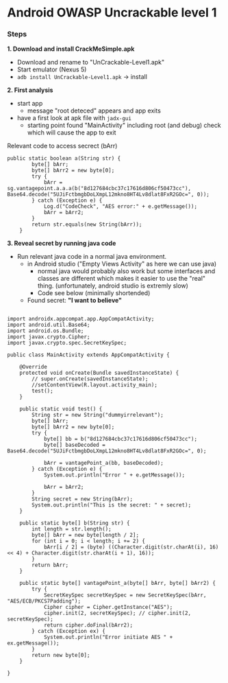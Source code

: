 # Android OWASP Uncrackable level 1
### Steps

**1. Download and install CrackMeSimple.apk**
- Download and rename to "UnCrackable-Level1.apk"
- Start emulator (Nexus 5)
- `adb install UnCrackable-Level1.apk` -> install

**2. First analysis**
- start app
    - message "root deteced" appears and app exits  
- have a first look at apk file with `jadx-gui`
    - starting point found "MainActivity" including root (and debug) check which will cause the app to exit

Relevant code to access secrect (bArr)
```
public static boolean a(String str) {
        byte[] bArr;
        byte[] bArr2 = new byte[0];
        try {
            bArr = sg.vantagepoint.a.a.a(b("8d127684cbc37c17616d806cf50473cc"), Base64.decode("5UJiFctbmgbDoLXmpL12mkno8HT4Lv8dlat8FxR2GOc=", 0));
        } catch (Exception e) {
            Log.d("CodeCheck", "AES error:" + e.getMessage());
            bArr = bArr2;
        }
        return str.equals(new String(bArr));
    }
```

**3. Reveal secret by running java code**

- Run relevant java code in a normal java environment. 
    - in Android studio ("Empty Views Activity" as here we can use java)
        - normal java would probably also work but some interfaces and classes are different which makes it easier to use the "real" thing. (unfortunately, android studio is extremly slow)
        - Code see below (minimally shortended)
    - Found secret: **"I want to believe"**

```

import androidx.appcompat.app.AppCompatActivity;
import android.util.Base64;
import android.os.Bundle;
import javax.crypto.Cipher;
import javax.crypto.spec.SecretKeySpec;

public class MainActivity extends AppCompatActivity {

    @Override
    protected void onCreate(Bundle savedInstanceState) {
        // super.onCreate(savedInstanceState);
        //setContentView(R.layout.activity_main);
        test();
    }

    public static void test() {
        String str = new String("dummyirrelevant");
        byte[] bArr;
        byte[] bArr2 = new byte[0];
        try {
            byte[] bb = b("8d127684cbc37c17616d806cf50473cc");
            byte[] baseDecoded = Base64.decode("5UJiFctbmgbDoLXmpL12mkno8HT4Lv8dlat8FxR2GOc=", 0);

            bArr = vantagePoint_a(bb, baseDecoded);
        } catch (Exception e) {
            System.out.println("Error " + e.getMessage());

            bArr = bArr2;
        }
        String secret = new String(bArr);
        System.out.println("This is the secret: " + secret);
    }

    public static byte[] b(String str) {
        int length = str.length();
        byte[] bArr = new byte[length / 2];
        for (int i = 0; i < length; i += 2) {
            bArr[i / 2] = (byte) ((Character.digit(str.charAt(i), 16) << 4) + Character.digit(str.charAt(i + 1), 16));
        }
        return bArr;
    }

    public static byte[] vantagePoint_a(byte[] bArr, byte[] bArr2) {
        try {
            SecretKeySpec secretKeySpec = new SecretKeySpec(bArr, "AES/ECB/PKCS7Padding");
            Cipher cipher = Cipher.getInstance("AES");
            cipher.init(2, secretKeySpec); // cipher.init(2, secretKeySpec);
            return cipher.doFinal(bArr2);
        } catch (Exception ex) {
            System.out.println("Error initiate AES " + ex.getMessage());
        }
        return new byte[0];
    }

}
```


